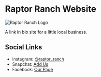 # Raptor Ranch Website

![Raptor Ranch Logo](https://res.cloudinary.com/dlo6pjmqi/image/upload/v1738449282/Raptor-ranch-logo-400x400_yzieiy.png)

A link in bio site for a little local business.

## Social Links
- Instagram: [@raptor_ranch](https://www.instagram.com/raptor_ranch)
- Snapchat: [Add Us](https://snapchat.com/t/0gVMFuQD)
- Facebook: [Our Page](https://www.facebook.com/share/12CjkWmwumg/)
